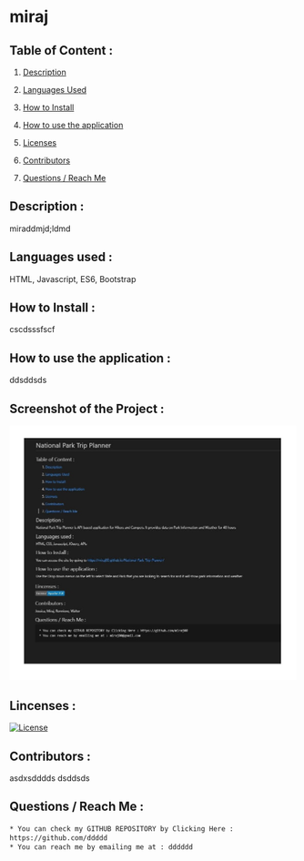 
  # miraj

  ## Table of Content :

  1. [Description](https://github.com/miraj00/readme-generator#description-) 

  2. [Languages Used](https://github.com/miraj00/readme-generator#languages-used-)
  
  3. [How to Install](https://github.com/miraj00/readme-generator#how-to-install-)
  
  4. [How to use the application](https://github.com/miraj00/readme-generator#how-to-use-the-application-)
  
  5. [Licenses](https://github.com/miraj00/readme-generator#lincenses-)
  
  6. [Contributors](https://github.com/miraj00/readme-generator#lincenses-)
  
  7. [Questions / Reach Me](https://github.com/miraj00/readme-generator#questions-)
  
 

  ## Description : 
  miraddmjd;ldmd
  
  ## Languages used : 
  HTML, Javascript, ES6, Bootstrap
  
  ## How to Install :
  cscdsssfscf
  
  ## How to use the application :
  ddsddsds

  ## Screenshot of the Project :
  ![Screenshot](./screenshot.JPG)
  
  ## Lincenses :  
  [![License](https://img.shields.io/badge/License-GPLv3-blue.svg)](https://www.gnu.org/licenses/gpl-3.0)
     
  ## Contributors :
  asdxsdddds   dsddsds
  
  ## Questions / Reach Me :
    * You can check my GITHUB REPOSITORY by Clicking Here : https://github.com/ddddd  
    * You can reach me by emailing me at : dddddd
  
  
